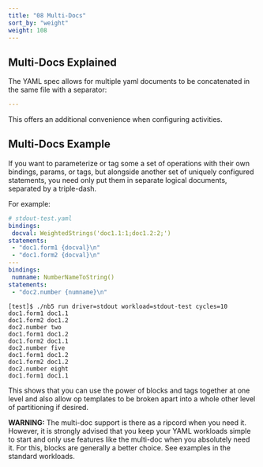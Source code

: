 ```yaml
---
title: "08 Multi-Docs"
sort_by: "weight"
weight: 108
---
```


## Multi-Docs Explained

The YAML spec allows for multiple yaml documents to be concatenated in the same file with a
separator:

```yaml
---
```

This offers an additional convenience when configuring activities.

## Multi-Docs Example

If you want to parameterize or tag some a set of operations with their own bindings, params, or
tags, but alongside another set of uniquely configured statements, you need only put them in
separate logical documents, separated by a triple-dash.

For example:

```yaml
# stdout-test.yaml
bindings:
 docval: WeightedStrings('doc1.1:1;doc1.2:2;')
statements:
 - "doc1.form1 {docval}\n"
 - "doc1.form2 {docval}\n"
---
bindings:
 numname: NumberNameToString()
statements:
 - "doc2.number {numname}\n"
```

```shell
[test]$ ./nb5 run driver=stdout workload=stdout-test cycles=10
doc1.form1 doc1.1
doc1.form2 doc1.2
doc2.number two
doc1.form1 doc1.2
doc1.form2 doc1.1
doc2.number five
doc1.form1 doc1.2
doc1.form2 doc1.2
doc2.number eight
doc1.form1 doc1.1
```

This shows that you can use the power of blocks and tags together at one level and also allow op
templates to be broken apart into a whole other level of partitioning if desired.

**WARNING:**
The multi-doc support is there as a ripcord when you need it. However, it is strongly advised that
you keep your YAML workloads simple to start and only use features like the multi-doc when you
absolutely need it. For this, blocks are generally a better choice. See examples in the standard
workloads.
